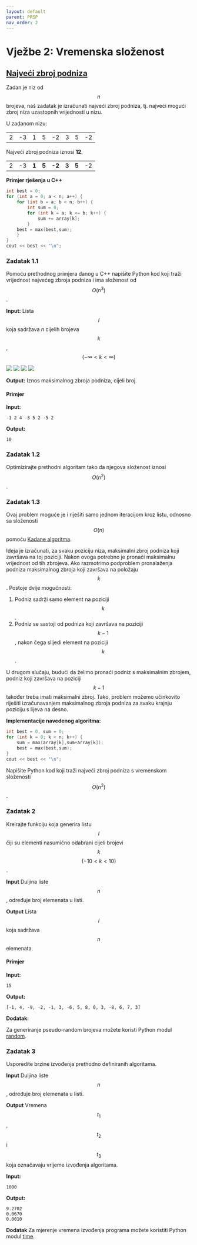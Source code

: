 ```yaml
---
layout: default
parent: PRSP
nav_order: 2
---
```



# Vježbe 2: Vremenska složenost

## [Najveći zbroj podniza](https://en.wikipedia.org/wiki/Maximum_subarray_problem)


Zadan je niz od $$n$$ brojeva, naš zadatak je izračunati najveći zbroj podniza, tj. najveći mogući zbroj niza uzastopnih vrijednosti u nizu.

U zadanom nizu:

|     |     |     |     |     |     |     |     |
| --- | --- | --- | --- | --- | --- | --- | --- |
| 2   | -3  | 1   | 5   | -2  | 3   | 5   | -2   |

Najveći zbroj podniza iznosi **12**.

|     |     |       |       |        |       |       |     |
| --- | --- | ----- | ----- | ------ | ----- | ----- | --- |
| 2   | -3  | **1** | **5** | **-2** | **3** | **5** | -2  |



**Primjer rješenja u C++**
```cpp
int best = 0;
for (int a = 0; a < n; a++) {
	for (int b = a; b < n; b++) {
		int sum = 0;
		for (int k = a; k <= b; k++) {
			sum += array[k];
		}
	best = max(best,sum);
	}
}
cout << best << "\n";
```

### Zadatak 1.1

Pomoću prethodnog primjera danog u C++ napišite Python kod koji traži vrijednost najvećeg zbroja podniza i ima složenost od $$O(n^3)$$.

**Input:**
Lista $$l$$ koja sadržava $n$ cijelih brojeva $$k$$, $$( -\infty < k < \infty)$$


<img src="https://render.githubusercontent.com/render/math?math=\large k">

<img src="https://render.githubusercontent.com/render/math?math=\quad k">

<img src="https://render.githubusercontent.com/render/math?math=\quad (-\infty < k < \infty)">


<img src="https://render.githubusercontent.com/render/math?math=\large n! = n*(n-1)! \quad if \quad n>0">


**Output:**
Iznos maksimalnog zbroja podniza, cijeli broj.

#### Primjer

**Input:**
```
-1 2 4 -3 5 2 -5 2
```

**Output:**
```
10
```

### Zadatak 1.2

Optimizirajte prethodni algoritam tako da njegova složenost iznosi $$O(n^2)$$.


### Zadatak 1.3

Ovaj problem moguće je i riješiti samo jednom iteracijom kroz listu, odnosno sa složenosti $$O(n)$$ pomoću [Kadane algoritma](https://en.wikipedia.org/wiki/Joseph_Born_Kadane).

Ideja je izračunati, za svaku poziciju niza, maksimalni zbroj podniza koji završava na toj poziciji. Nakon ovoga potrebno je pronaći maksimalnu vrijednost od tih zbrojeva. Ako razmotrimo podproblem pronalaženja podniza maksimalnog zbroja koji završava na položaju $$k$$. Postoje dvije mogućnosti:
1. Podniz sadrži samo element na poziciji $$k$$.
2. Podniz se sastoji od podniza koji završava na poziciji $$k-1$$, nakon čega slijedi
element na poziciji $$k$$.

U drugom slučaju, budući da želimo pronaći podniz s maksimalnim zbrojem, podniz koji završava na poziciji $$k-1$$ također treba imati maksimalni zbroj. Tako, problem možemo učinkovito riješiti izračunavanjem maksimalnog zbroja podniza za svaku krajnju poziciju s lijeva na desno.

**Implementacije navedenog algoritma:**

```cpp
int best = 0, sum = 0;
for (int k = 0; k < n; k++) {
	sum = max(array[k],sum+array[k]);
	best = max(best,sum);
}
cout << best << "\n";
```

Napišite Python kod koji traži najveći zbroj podniza s vremenskom složenosti $$O(n^2)$$.

### Zadatak 2

Kreirajte funkciju koja generira listu $$l$$ čiji su elementi nasumično odabrani cijeli brojevi $$k$$ $$( - 10 < k < 10)$$.



**Input**
Duljina liste $$n$$, određuje broj elemenata u listi.

**Output**
Lista $$l$$ koja sadržava $$n$$ elemenata.

#### Primjer

**Input:**
```
15
```

**Output:**
```
[-1, 4, -9, -2, -1, 3, -6, 5, 8, 0, 3, -8, 6, 7, 3]
```

**Dodatak:**

Za generiranje pseudo-random brojeva možete koristi Python modul [random](https://docs.python.org/3/library/random.html).

### Zadatak 3

Usporedite brzine izvođenja prethodno definiranih algoritama.

**Input**
Duljina liste $$n$$, određuje broj elemenata u listi.

**Output**
Vremena $$t_1$$, $$t_2$$ i $$t_3$$ koja označavaju vrijeme izvođenja algoritama.

**Input:**
```
1000
```

**Output:**
```
9.2702
0.0670
0.0010
```

**Dodatak**
Za mjerenje vremena izvođenja programa možete koristiti Python modul [time](https://docs.python.org/3/library/time.html).